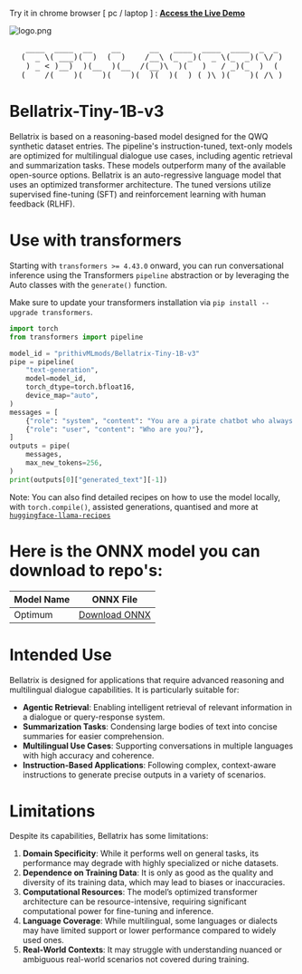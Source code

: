 Try it in chrome browser [ pc / laptop ] : [**Access the Live Demo**](https://bellatrix-tiny3-1b-webgpu.vercel.app/)

![logo.png](https://cdn-uploads.huggingface.co/production/uploads/65bb837dbfb878f46c77de4c/Rqm-Qx8AvbHFFbFbVY93X.png)

<pre align="center">
 ____  ____  __    __      __   ____  ____  ____  _  _ 
(  _ \( ___)(  )  (  )    /__\ (_  _)(  _ \(_  _)( \/ )
 ) _ < )__)  )(__  )(__  /(__)\  )(   )   / _)(_  )  ( 
(____/(____)(____)(____)(__)(__)(__) (_)\_)(____)(_/\_)
</pre>

# **Bellatrix-Tiny-1B-v3**

Bellatrix is based on a reasoning-based model designed for the QWQ synthetic dataset entries. The pipeline's instruction-tuned, text-only models are optimized for multilingual dialogue use cases, including agentic retrieval and summarization tasks. These models outperform many of the available open-source options. Bellatrix is an auto-regressive language model that uses an optimized transformer architecture. The tuned versions utilize supervised fine-tuning (SFT) and reinforcement learning with human feedback (RLHF).

# **Use with transformers**

Starting with `transformers >= 4.43.0` onward, you can run conversational inference using the Transformers `pipeline` abstraction or by leveraging the Auto classes with the `generate()` function.

Make sure to update your transformers installation via `pip install --upgrade transformers`.

```python
import torch
from transformers import pipeline

model_id = "prithivMLmods/Bellatrix-Tiny-1B-v3"
pipe = pipeline(
    "text-generation",
    model=model_id,
    torch_dtype=torch.bfloat16,
    device_map="auto",
)
messages = [
    {"role": "system", "content": "You are a pirate chatbot who always responds in pirate speak!"},
    {"role": "user", "content": "Who are you?"},
]
outputs = pipe(
    messages,
    max_new_tokens=256,
)
print(outputs[0]["generated_text"][-1])
```

Note: You can also find detailed recipes on how to use the model locally, with `torch.compile()`, assisted generations, quantised and more at [`huggingface-llama-recipes`](https://github.com/huggingface/huggingface-llama-recipes)


# **Here is the ONNX model you can download to repo's:**

| Model Name | ONNX File |
|------------|-----------|
| Optimum | [Download ONNX](https://huggingface.co/spaces/prithivMLmods/convert-to-onnx-dir) |


# **Intended Use**  
Bellatrix is designed for applications that require advanced reasoning and multilingual dialogue capabilities. It is particularly suitable for:  
- **Agentic Retrieval**: Enabling intelligent retrieval of relevant information in a dialogue or query-response system.  
- **Summarization Tasks**: Condensing large bodies of text into concise summaries for easier comprehension.  
- **Multilingual Use Cases**: Supporting conversations in multiple languages with high accuracy and coherence.  
- **Instruction-Based Applications**: Following complex, context-aware instructions to generate precise outputs in a variety of scenarios.

# **Limitations**  
Despite its capabilities, Bellatrix has some limitations:  
1. **Domain Specificity**: While it performs well on general tasks, its performance may degrade with highly specialized or niche datasets.  
2. **Dependence on Training Data**: It is only as good as the quality and diversity of its training data, which may lead to biases or inaccuracies.  
3. **Computational Resources**: The model’s optimized transformer architecture can be resource-intensive, requiring significant computational power for fine-tuning and inference.  
4. **Language Coverage**: While multilingual, some languages or dialects may have limited support or lower performance compared to widely used ones.  
5. **Real-World Contexts**: It may struggle with understanding nuanced or ambiguous real-world scenarios not covered during training.
